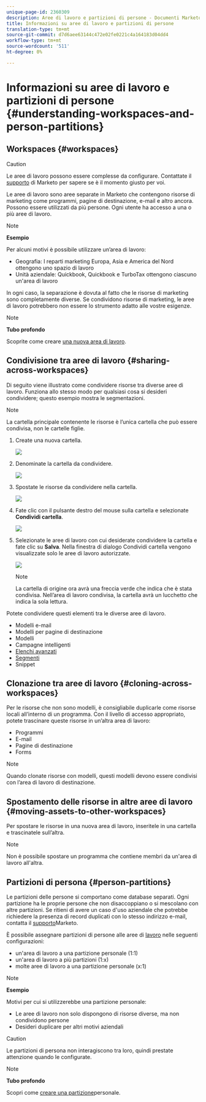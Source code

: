 ```yaml
---
unique-page-id: 2360309
description: Aree di lavoro e partizioni di persone - Documenti Marketo - Documentazione prodotto
title: Informazioni su aree di lavoro e partizioni di persone
translation-type: tm+mt
source-git-commit: d7d6aee63144c472e02fe0221c4a164183d04dd4
workflow-type: tm+mt
source-wordcount: '511'
ht-degree: 0%

---
```



# Informazioni su aree di lavoro e partizioni di persone {#understanding-workspaces-and-person-partitions}

## Workspaces {#workspaces}

>[!CAUTION]
>
>Le aree di lavoro possono essere complesse da configurare.  Contattate il [supporto](http://support.marketo.com/) di Marketo per sapere se è il momento giusto per voi.

Le aree di lavoro sono aree separate in Marketo che contengono risorse di marketing come programmi, pagine di destinazione, e-mail e altro ancora. Possono essere utilizzati da più persone. Ogni utente ha accesso a una o più aree di lavoro.

>[!NOTE]
>
>**Esempio**
>
>Per alcuni motivi è possibile utilizzare un’area di lavoro:
>
>* Geografia: I reparti marketing Europa, Asia e America del Nord ottengono uno spazio di lavoro
>* Unità aziendale: Quickbook, Quickbook e TurboTax ottengono ciascuno un&#39;area di lavoro

>
>
In ogni caso, la separazione è dovuta al fatto che le risorse di marketing sono completamente diverse. Se condividono risorse di marketing, le aree di lavoro potrebbero non essere lo strumento adatto alle vostre esigenze.

>[!NOTE]
>
>**Tubo profondo**
>
>Scoprite come creare [una nuova area di lavoro](create-a-new-workspace.md).

## Condivisione tra aree di lavoro {#sharing-across-workspaces}

Di seguito viene illustrato come condividere risorse tra diverse aree di lavoro. Funziona allo stesso modo per qualsiasi cosa si desideri condividere; questo esempio mostra le segmentazioni.

>[!NOTE]
>
>La cartella principale contenente le risorse è l’unica cartella che può essere condivisa, non le cartelle figlie.

1. Create una nuova cartella.

   ![](assets/one.png)

1. Denominate la cartella da condividere.

   ![](assets/two.png)

1. Spostate le risorse da condividere nella cartella.

   ![](assets/three.png)

1. Fate clic con il pulsante destro del mouse sulla cartella e selezionate **Condividi cartella**.

   ![](assets/four.png)

1. Selezionate le aree di lavoro con cui desiderate condividere la cartella e fate clic su **Salva**. Nella finestra di dialogo Condividi cartella vengono visualizzate solo le aree di lavoro autorizzate.

   ![](assets/image2015-5-27-11-3a6-3a40.png)

   >[!NOTE]
   >
   >La cartella di origine ora avrà una freccia verde che indica che è stata condivisa. Nell’area di lavoro condivisa, la cartella avrà un lucchetto che indica la sola lettura.

Potete condividere questi elementi tra le diverse aree di lavoro.

* Modelli e-mail
* Modelli per pagine di destinazione
* Modelli
* Campagne intelligenti
* [Elenchi avanzati](../../../product-docs/core-marketo-concepts/smart-lists-and-static-lists/using-smart-lists/reference-a-list-or-smart-list-across-workspaces.md)
* [Segmenti](share-segmentations-across-workspaces-and-partitions.md)
* Snippet

## Clonazione tra aree di lavoro {#cloning-across-workspaces}

Per le risorse che non sono modelli, è consigliabile duplicarle come risorse locali all’interno di un programma.  Con il livello di accesso appropriato, potete trascinare queste risorse in un’altra area di lavoro:

* Programmi
* E-mail
* Pagine di destinazione
* Forms

>[!NOTE]
>
>Quando clonate risorse con modelli, questi modelli devono essere condivisi con l’area di lavoro di destinazione.

## Spostamento delle risorse in altre aree di lavoro {#moving-assets-to-other-workspaces}

Per spostare le risorse in una nuova area di lavoro, inseritele in una cartella e trascinatele sull’altra.

>[!NOTE]
>
>Non è possibile spostare un programma che contiene membri da un&#39;area di lavoro all&#39;altra.

## Partizioni di persona {#person-partitions}

Le partizioni delle persone si comportano come database separati. Ogni partizione ha le proprie persone che non disaccoppiano o si mescolano con altre partizioni. Se ritieni di avere un caso d&#39;uso aziendale che potrebbe richiedere la presenza di record duplicati con lo stesso indirizzo e-mail, contatta il [supporto](http://support.marketo.com)Marketo.

È possibile assegnare partizioni di persone alle aree di [lavoro](create-a-new-workspace.md) nelle seguenti configurazioni:

* un&#39;area di lavoro a una partizione personale (1:1)
* un&#39;area di lavoro a più partizioni (1:x)
* molte aree di lavoro a una partizione personale (x:1)

>[!NOTE]
>
>**Esempio**
>
>Motivi per cui si utilizzerebbe una partizione personale:
>
>* Le aree di lavoro non solo dispongono di risorse diverse, ma non condividono persone
>* Desideri duplicare per altri motivi aziendali

>



>[!CAUTION]
>
>Le partizioni di persona non interagiscono tra loro, quindi prestate attenzione quando le configurate.

>[!NOTE]
>
>**Tubo profondo**
>
> Scopri come [creare una partizione](create-a-person-partition.md)personale.

